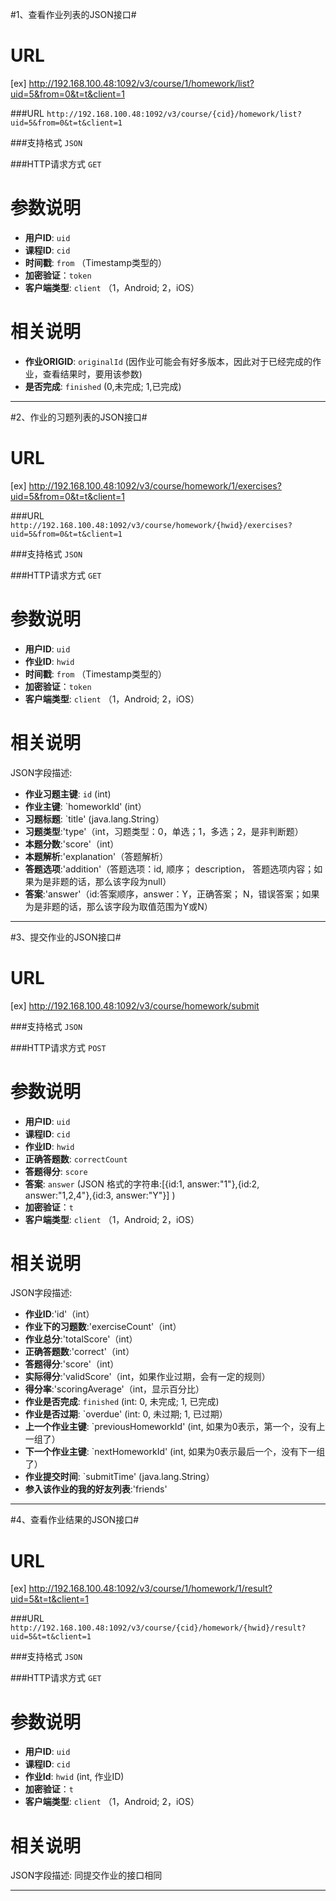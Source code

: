 #1、查看作业列表的JSON接口#

URL
====
[ex] http://192.168.100.48:1092/v3/course/1/homework/list?uid=5&from=0&t=t&client=1

###URL `http://192.168.100.48:1092/v3/course/{cid}/homework/list?uid=5&from=0&t=t&client=1`

###支持格式 `JSON`

###HTTP请求方式 `GET`

参数说明
====

+ **用户ID**: `uid` 
+ **课程ID**: `cid`
+ **时间戳**: `from`   （Timestamp类型的）
+ **加密验证**：`token`  
+ **客户端类型**: `client`  （1，Android; 2，iOS）

相关说明
===
+ **作业ORIGID**: `originalId` (因作业可能会有好多版本，因此对于已经完成的作业，查看结果时，要用该参数)
+ **是否完成**: `finished` (0,未完成; 1,已完成)

******

#2、作业的习题列表的JSON接口#

URL
====
[ex] http://192.168.100.48:1092/v3/course/homework/1/exercises?uid=5&from=0&t=t&client=1

###URL `http://192.168.100.48:1092/v3/course/homework/{hwid}/exercises?uid=5&from=0&t=t&client=1`

###支持格式 `JSON`

###HTTP请求方式 `GET`

参数说明
====

+ **用户ID**: `uid` 
+ **作业ID**: `hwid`
+ **时间戳**: `from`   （Timestamp类型的）
+ **加密验证**：`token`  
+ **客户端类型**: `client`  （1，Android; 2，iOS）

相关说明
===
JSON字段描述:
+ **作业习题主键**: `id` (int)
+ **作业主键**: `homeworkId' (int）
+ **习题标题**: `title' (java.lang.String）
+ **习题类型**:'type'（int，习题类型：0，单选；1，多选；2，是非判断题）
+ **本题分数**:'score'（int）
+ **本题解析**:'explanation'（答题解析）
+ **答题选项**:'addition'（答题选项：id, 顺序； description， 答题选项内容；如果为是非题的话，那么该字段为null）
+ **答案**:'answer'（id:答案顺序，answer：Y，正确答案； N，错误答案；如果为是非题的话，那么该字段为取值范围为Y或N）



******


#3、提交作业的JSON接口#

URL
====
[ex] http://192.168.100.48:1092/v3/course/homework/submit

###支持格式 `JSON`

###HTTP请求方式 `POST`

参数说明
====

+ **用户ID**: `uid` 
+ **课程ID**: `cid`
+ **作业ID**: `hwid`
+ **正确答题数**: `correctCount`
+ **答题得分**: `score`
+ **答案**: `answer` (JSON 格式的字符串:[{id:1, answer:"1"},{id:2, answer:"1,2,4"},{id:3, answer:"Y"}] )
+ **加密验证**：`t`  
+ **客户端类型**: `client`  （1，Android; 2，iOS）

相关说明
===
JSON字段描述:
+ **作业ID**:'id'（int）
+ **作业下的习题数**:'exerciseCount'（int）
+ **作业总分**:'totalScore'（int）
+ **正确答题数**:'correct'（int）
+ **答题得分**:'score'（int）
+ **实际得分**:'validScore'（int，如果作业过期，会有一定的规则）
+ **得分率**:'scoringAverage'（int，显示百分比）
+ **作业是否完成**: `finished` (int: 0, 未完成; 1, 已完成)
+ **作业是否过期**: `overdue' (int: 0, 未过期; 1, 已过期）
+ **上一个作业主键**: `previousHomeworkId' (int, 如果为0表示，第一个，没有上一组了）
+ **下一个作业主键**: `nextHomeworkId' (int, 如果为0表示最后一个，没有下一组了）
+ **作业提交时间**: `submitTime' (java.lang.String）
+ **参入该作业的我的好友列表**:'friends'

******


#4、查看作业结果的JSON接口#

URL
====
[ex] http://192.168.100.48:1092/v3/course/1/homework/1/result?uid=5&t=t&client=1

###URL `http://192.168.100.48:1092/v3/course/{cid}/homework/{hwid}/result?uid=5&t=t&client=1`

###支持格式 `JSON`

###HTTP请求方式 `GET`

参数说明
====

+ **用户ID**: `uid` 
+ **课程ID**: `cid`
+ **作业Id**: `hwid` (int, 作业ID)
+ **加密验证**：`t`  
+ **客户端类型**: `client`  （1，Android; 2，iOS）

相关说明
===
JSON字段描述: 同提交作业的接口相同

******